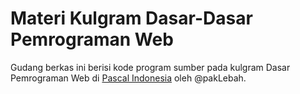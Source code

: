# Materi Kulgram Dasar-Dasar Pemrograman Web

Gudang berkas ini berisi kode program sumber pada kulgram Dasar Pemrograman Web di [Pascal Indonesia](http://t.me/pascalid) oleh @pakLebah.
